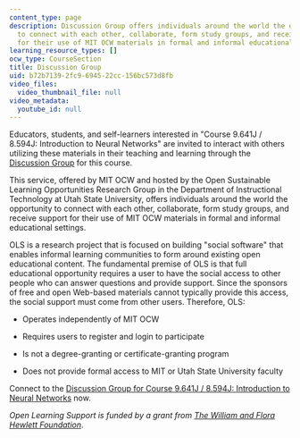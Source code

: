 ```yaml
---
content_type: page
description: Discussion Group offers individuals around the world the opportunity
  to connect with each other, collaborate, form study groups, and receive support
  for their use of MIT OCW materials in formal and informal educational settings.
learning_resource_types: []
ocw_type: CourseSection
title: Discussion Group
uid: b72b7139-2fc9-6945-22cc-156bc573d8fb
video_files:
  video_thumbnail_file: null
video_metadata:
  youtube_id: null
---
```


Educators, students, and self-learners interested in "Course 9.641J / 8.594J: Introduction to Neural Networks" are invited to interact with others utilizing these materials in their teaching and learning through the [Discussion Group](http://mit.ols.usu.edu/courses/subject?SubjectID=9.641J,%20Spring%202005) for this course.

This service, offered by MIT OCW and hosted by the Open Sustainable Learning Opportunities Research Group in the Department of Instructional Technology at Utah State University, offers individuals around the world the opportunity to connect with each other, collaborate, form study groups, and receive support for their use of MIT OCW materials in formal and informal educational settings.

OLS is a research project that is focused on building "social software" that enables informal learning communities to form around existing open educational content. The fundamental premise of OLS is that full educational opportunity requires a user to have the social access to other people who can answer questions and provide support. Since the sponsors of free and open Web-based materials cannot typically provide this access, the social support must come from other users. Therefore, OLS:

*   Operates independently of MIT OCW
    
*   Requires users to register and login to participate
    
*   Is not a degree-granting or certificate-granting program
    
*   Does not provide formal access to MIT or Utah State University faculty
    

Connect to the [Discussion Group for Course 9.641J / 8.594J: Introduction to Neural Networks](http://mit.ols.usu.edu/courses/subject?SubjectID=9.641J,%20Spring%202005) now.

_Open Learning Support is funded by a grant from_ [_The William and Flora Hewlett Foundation_](http://www.hewlett.org/).